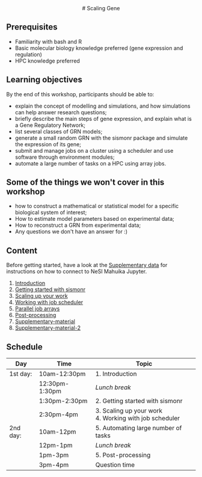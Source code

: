 <center>
# Scaling Gene
</center>

## Prerequisites

- Familiarity with bash and R
- Basic molecular biology knowledge preferred (gene expression and regulation)
- HPC knowledge preferred

## Learning objectives

By the end of this workshop, participants should be able to:

- explain the concept of modelling and simulations, and how simulations can help answer research questions;
- briefly describe the main steps of gene expression, and explain what is a Gene Regulatory Network;
- list several classes of GRN models;
- generate a small random GRN with the sismonr package and simulate the expression of its gene;
- submit and manage jobs on a cluster using a scheduler and use software through environment modules;
- automate a large number of tasks on a HPC using array jobs.


## Some of the things we won't cover in this workshop

- how to construct a mathematical or statistical model for a specific biological system of interest;
- How to estimate model parameters based on experimental data;
- How to reconstruct a GRN from experimental data;
- Any questions we don't have an answer for :)

## Content

Before getting started, have a look at the [Supplementary data](./workshop_material/07_supplementary.md) for instructions on how to connect to NeSI Mahuika Jupyter.

1. [Introduction](./workshop_material/01_introduction.md)
2. [Getting started with sismonr](./workshop_material/02_getting_started_sismonr.md)
3. [Scaling up your work](./workshop_material/03_scaling_up.md)
4. [Working with job scheduler](./workshop_material/04_working_with_job_scheduler.md)
5. [Parallel job arrays](./workshop_material/05_parallel_job_arrays.md)
6. [Post-processing](./workshop_material/06_post_processing.md)
7. [Supplementary-material](./workshop_material/07_supplementary.md)
8. [Supplementary-material-2](./workshop_material/08_supplementary_2.md)

## Schedule


| Day      | Time           | Topic                                                          |
|----------|----------------|----------------------------------------------------------------|
| 1st day: | 10am-12:30pm   | 1. Introduction                                                |
|          | 12:30pm-1:30pm | *Lunch break*                                                  |
|          | 1:30pm-2:30pm  | 2. Getting started with sismonr                                |
|          | 2:30pm-4pm     | 3. Scaling up your work<br>4. Working with job scheduler       |
| 2nd day: | 10am-12pm      | 5. Automating large number of tasks                            |
|          | 12pm-1pm       | *Lunch break*                                                  |
|          | 1pm-3pm        | 5. Post-processing                                             |
|          | 3pm-4pm        | Question time                                                  |
